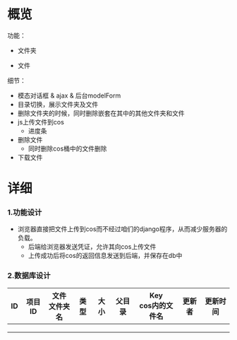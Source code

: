 # 概览

功能：

- 文件夹

- 文件

细节：

- 模态对话框 & ajax & 后台modelForm
- 目录切换，展示文件夹及文件
- 删除文件夹的时候，同时删除嵌套在其中的其他文件夹和文件
- js上传文件到cos
  - 进度条
- 删除文件
  - 同时删除cos桶中的文件删除
- 下载文件

# 详细

### 1.功能设计

- 浏览器直接把文件上传到cos而不经过咱们的django程序，从而减少服务器的负载。
  - 后端给浏览器发送凭证，允许其向cos上传文件
  - 上传成功后将cos的返回信息发送到后端，并保存在db中

### 2.数据库设计

| ID   | 项目ID | 文件<br />文件夹名 | 类型 | 大小 | 父目录 | Key<br />cos内的文件名 | 更新者 | 更新时间 |
| ---- | ------ | ------------------ | ---- | ---- | ------ | ---------------------- | ------ | -------- |
|      |        |                    |      |      |        |                        |        |          |
|      |        |                    |      |      |        |                        |        |          |
|      |        |                    |      |      |        |                        |        |          |

